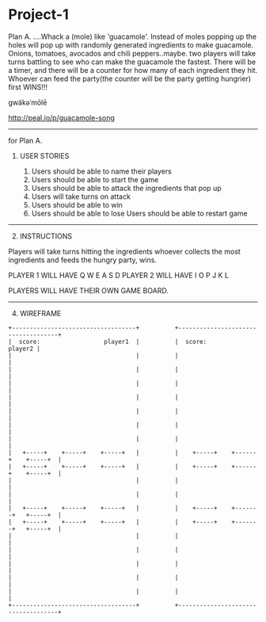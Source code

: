 # Project-1

Plan A. ….Whack a (mole) like 'guacamole'. Instead of moles popping up the holes will pop up with randomly generated ingredients to make guacamole. Onions, tomatoes, avocados and chili peppers..maybe. two players will take turns battling to see who can make the guacamole the fastest. There will be a timer, and there will be a counter for how many of each ingredient they hit. Whoever can feed the party(the counter will be the party getting hungrier) first WINS!!!

ɡwäkəˈmōlē

http://peal.io/p/guacamole-song

------------------------------------------------
for Plan A. 

1. USER STORIES

	1. Users should be able to name their players
	2. Users should be able to start the game
	3. Users should be able to attack the ingredients that pop up
	4. Users will take turns on attack
	5. Users should be able to win
	6. Users should be able to lose
	Users should be able to restart game
	
------------------------------------------------
2. INSTRUCTIONS

 Players will take turns hitting the ingredients whoever collects the most ingredients and feeds the hungry party, wins.
 
 PLAYER 1 WILL HAVE
	Q W E 
	A S D 
PLAYER 2 WILL HAVE
	I O P
	J K L

PLAYERS WILL HAVE THEIR OWN GAME BOARD.

--------------------------------------------------------------


4. WIREFRAME 

```
+-----------------------------------+          +------------------------------------+
|  score:                  player1  |          |  score:                    player2 |
|                                   |          |                                    |
|                                   |          |                                    |
|                                   |          |                                    |
|                                   |          |                                    |
|                                   |          |                                    |
|                                   |          |                                    |
|                                   |          |                                    |
|   +-----+    +-----+    +-----+   |          |    +-----+    +------+    +-----+  |
|   +-----+    +-----+    +-----+   |          |    +-----+    +------+    +-----+  |
|                                   |          |                                    |
|                                   |          |                                    |
|   +-----+    +-----+    +-----+   |          |    +-----+    +-------+   +-----+  |
|   +-----+    +-----+    +-----+   |          |    +-----+    +-------+   +-----+  |
|                                   |          |                                    |
|                                   |          |                                    |
|                                   |          |                                    |
|                                   |          |                                    |
|                                   |          |                                    |
+-----------------------------------+          +------------------------------------+

```



